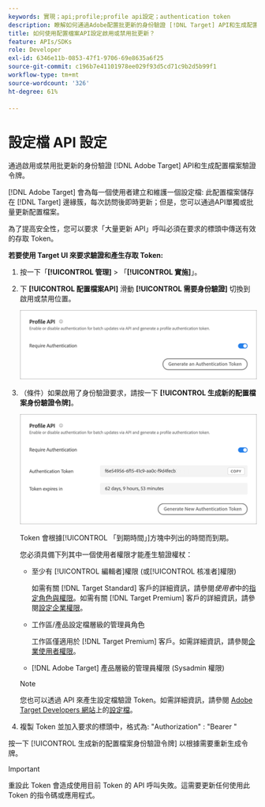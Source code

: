```yaml
---
keywords: 實現；api;profile;profile api設定；authentication token
description: 瞭解如何通過Adobe配置批更新的身份驗證 [!DNL Target] API和生成配置檔案驗證令牌。
title: 如何使用配置檔案API設定啟用或禁用批更新？
feature: APIs/SDKs
role: Developer
exl-id: 6346e11b-0853-47f1-9706-69e8635a6f25
source-git-commit: c196b7e41101978ee029f93d5cd71c9b2d5b99f1
workflow-type: tm+mt
source-wordcount: '326'
ht-degree: 61%

---
```


# 設定檔 API 設定

通過啟用或禁用批更新的身份驗證 [!DNL Adobe Target] API和生成配置檔案驗證令牌。

[!DNL Adobe Target] 會為每一個使用者建立和維護一個設定檔: 此配置檔案儲存在 [!DNL Target] 邊緣簇，每次訪問後即時更新；但是，您可以通過API單獨或批量更新配置檔案。

為了提高安全性，您可以要求「大量更新 API」呼叫必須在要求的標頭中傳送有效的存取 Token。

**若要使用 Target UI 來要求驗證和產生存取 Token:**

1. 按一下「**[!UICONTROL 管理]** > 「**[!UICONTROL 實施]**」。
1. 下 **[!UICONTROL 配置檔案API]** 滑動 **[!UICONTROL 需要身份驗證]** 切換到啟用或禁用位置。

   ![](assets/profile_api_settings.png)

1. （條件）如果啟用了身份驗證要求，請按一下 **[!UICONTROL 生成新的配置檔案身份驗證令牌]**。

   ![](assets/profile_api_settings_2.png)

   Token 會根據[!UICONTROL 「到期時間」]方塊中列出的時間而到期。

   您必須具備下列其中一個使用者權限才能產生驗證權杖：

   * 至少有 [!UICONTROL 編輯者]權限 (或[!UICONTROL 核准者]權限)

      如需有關 [!DNL Target Standard] 客戶的詳細資訊，請參閱&#x200B;*使用者*&#x200B;中的[指定角色與權限](/help/main/administrating-target/c-user-management/c-user-management/user-management.md#roles-permissions)。如需有關 [!DNL Target Premium] 客戶的詳細資訊，請參閱[設定企業權限](/help/main/administrating-target/c-user-management/property-channel/properties-overview.md)。

   * 工作區/產品設定檔層級的管理員角色

      工作區僅適用於 [!DNL Target Premium] 客戶。如需詳細資訊，請參閱[企業使用者權限](/help/main/administrating-target/c-user-management/property-channel/properties-overview.md)。

   * [!DNL Adobe Target] 產品層級的管理員權限 (Sysadmin 權限)
   >[!NOTE]
   >
   >您也可以透過 API 來產生設定檔驗證 Token。如需詳細資訊，請參閱 [Adobe Target Developers 網站](https://developers.adobetarget.com/)上的[設定檔](https://developers.adobetarget.com/api/#profiles)。

1. 複製 Token 並加入要求的標頭中，格式為: &quot;Authorization&quot; : &quot;Bearer &quot;

按一下 [!UICONTROL 生成新的配置檔案身份驗證令牌] 以根據需要重新生成令牌。

>[!IMPORTANT]
>
>重設此 Token 會造成使用目前 Token 的 API 呼叫失敗。這需要更新任何使用此 Token 的指令碼或應用程式。
